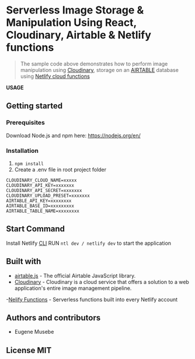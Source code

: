 # Serverless Image Storage & Manipulation Using React, Cloudinary, Airtable & Netlify functions

> The sample code above demonstrates how to perform image manipulation using [Cloudinary](https://cloudinary.com/), storage on an [AIRTABLE](https://airtable.com/) database using [Netlify cloud functions](https://www.netlify.com/products/functions/)


**USAGE**

## Getting started

### Prerequisites

Download Node.js and npm here: https://nodejs.org/en/

### Installation

1. `npm install`
2. Create a .env file in root project folder

```
CLOUDINARY_CLOUD_NAME=xxxxx
CLOUDINARY_API_KEY=xxxxxxx
CLOUDINARY_API_SECRET=xxxxxxx
CLOUDINARY_UPLOAD_PRESET=xxxxxxx
AIRTABLE_API_KEY=xxxxxxxx
AIRTABLE_BASE_ID=xxxxxxxxx
AIRTABLE_TABLE_NAME=xxxxxxxx
```
## Start Command

Install Netlify [CLI](https://docs.netlify.com/cli/get-started)
RUN ``ntl dev / netlify dev`` to start the application
## Built with

- [airtable.js](https://github.com/Airtable/airtable.js) - The official Airtable JavaScript library.
- [Cloudinary](https://github.com/cloudinary/cloudinary_npm) - Cloudinary is a cloud service that offers a solution to a web application's entire image management pipeline.

-[Nelify Functions](https://www.netlify.com/products/functions/) - Serverless functions built into every Netlify account

## Authors and contributors

- Eugene Musebe

## License MIT